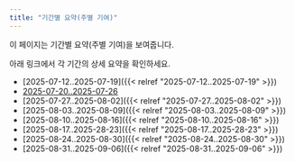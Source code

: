 ```yaml
---
title: "기간별 요약(주별 기여)"
---
```


이 페이지는 기간별 요약(주별 기여)을 보여줍니다.

아래 링크에서 각 기간의 상세 요약을 확인하세요.

- [2025-07-12..2025-07-19]({{< relref "2025-07-12..2025-07-19" >}})
- [2025-07-20..2025-07-26](/periods/2025-07-20..2025-07-26)
- [2025-07-27..2025-08-02]({{< relref "2025-07-27..2025-08-02" >}})
- [2025-08-03..2025-08-09]({{< relref "2025-08-03..2025-08-09" >}})
- [2025-08-10..2025-08-16]({{< relref "2025-08-10..2025-08-16" >}})
- [2025-08-17..2025-28-23]({{< relref "2025-08-17..2025-28-23" >}})
- [2025-08-24..2025-08-30]({{< relref "2025-08-24..2025-08-30" >}})
- [2025-08-31..2025-09-06]({{< relref "2025-08-31..2025-09-06" >}})
